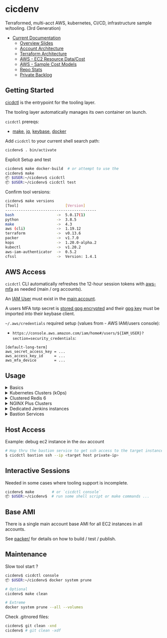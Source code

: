# cicdenv
Terraformed, multi-acct AWS, kubernetes, CI/CD, infrastructure sample w/tooling.
(3rd Generation)

* [Current Documentation](https://github.com/cicdenv/cicdenv/wiki)
  * [Overview Slides](https://docs.google.com/presentation/d/1zqD1LQgQZK1_uJGTdZ64SRYV2dtpdqbiJrH-Ekr7JKs/)
  * [Account Architecture](https://github.com/cicdenv/cicdenv/wiki#accounts)
  * [Terraform Architecture](https://github.com/cicdenv/cicdenv/wiki#terraform)
  * [AWS - EC2 Resource Data/Cost](https://docs.google.com/spreadsheets/d/1D9WSyOVBW8kTfA97Ucx4X4G8q0j2lJbTjKL6Uzu8brg/)
  * [AWS - Sample Cost Models](https://docs.google.com/spreadsheets/d/1f5KpwT0FVM6el1KJLpqSFVZLV-587K36JfXiOzzx0z0/)
  * [Repo Stats](https://github.com/cicdenv/cicdenv/wiki/cloc-output#2020-07)
  * [Private Backlog](https://github.com/vogtech/cicdenv/issues)

## Getting Started
[cicdctl](bin/cicdctl) is the entrypoint for the tooling layer.

The tooling layer automatically manages its own container on launch.

`cicdctl` prereqs:
* [make](https://www.gnu.org/software/make/manual/make.html), [jq](https://stedolan.github.io/jq/), [keybase](https://keybase.io/), [docker](https://docs.docker.com/reference/)


Add `cicdctl` to your current shell search path:
```bash
cicdenv$ . bin/activate
```

Explicit Setup and test
```bash
cicdenv$ make docker-build  # or attempt to use the 
cicdenv$ make
📦 $USER:~/cicdenv$ cicdctl
📦 $USER:~/cicdenv$ cicdctl test
```

Confirm tool versions:
```bash
cicdenv$ make versions
[Tool]                     [Version]
-----------------------------------------
bash                   ->  5.0.17(1)
python                 ->  3.8.5
make                   ->  4.3
aws (cli)              ->  1.19.12
terraform              ->  v0.13.6
packer                 ->  v1.7.0
kops                   ->  1.20.0-alpha.2
kubectl                ->  v1.20.2
aws-iam-authenticator  ->  0.5.2
cfssl                  ->  Version: 1.4.1
```

## AWS Access
`cicdctl` CLI automatically refreshes the 12-hour session tokens with 
[aws-mfa](https://github.com/dcoker/awsmfa/) as needed
(main / org accounts).

An [IAM User](terraform/iam-users.tfvars) must exist in the [main account](terraform/iam/users).

A users MFA totp secret is [stored gpg encrypted](mfa-virtual-devices/) and
their [gpg key](terraform/iam-users.tfvars) must be imported into their keybase client.

`~/.aws/credentials` required setup (values from - AWS IAM/users console):
* `https://console.aws.amazon.com/iam/home#/users/${IAM_USER}?section=security_credentials`:
```
[default-long-term]
aws_secret_access_key = ...
aws_access_key_id     = ...
aws_mfa_device        = ...
```

## Usage
<details>
  <summary>Basics</summary>

Sample terraform only session in the `dev` account  
```bash
# Turn on main account transit gateways
$ cicdctl terraform apply network/routing -auto-approve

# Turn on sub-account transit gateway attachments
$ cicdctl terraform apply network/routing/attachments:dev -auto-approve

# Bring up services
$ cicdctl terraform <apply|create|...> <component>:<account>

# Turn down services
$ cicdctl terraform <destroy> <component>:<account>

# Turn off sub-account transit gateway attachements
$ cicdctl terraform destroy network/routing/attachments:dev -force

# Turn off main account transit gateways
$ cicdctl terraform destroy network/routing -force
```

</details>

<details>
  <summary>Kubernetes Clusters (kOps)</summary>

* [Kubernetes as a Service Overview](https://docs.google.com/presentation/d/12OyOXtvkYO4D6Y85AVPfGZQY1yVOoho8xhEFiDBino4/)

Example: kOps v1.20.0-alpha.2 cluster in the `dev` account with default settings
```bash
# Create a new v1.20.0-aplpha1 kops kubernetes cluster
$ cicdctl cluster create 1-20a2:dev -auto-approve
$ cicdctl cluster validate 1-20a2:dev --wait 10m --count 10
$ cicdctl kubectl 1-20a2:dev ...

# Dispose of the new kops kubernetes cluster 
$ cicdctl cluster destroy 1-20a2:dev -force
```

Example: Large cluster - 18 node, 1000GB+ mem, 144 vCPUs, 90TB storage
```bash
# Create the kubernetes cluster
$ cicdctl cluster create 1-20a2-large:dev -auto-approve  \
    master_instance_type=c5d.xlarge                      \
    node_instance_type=i3en.2xlarge                      \
    nodes_per_az=6
$ cicdctl cluster validate 1-20a2-large:dev --wait 10m --count 20
...

INSTANCE GROUPS
NAME      ROLE  MACHINETYPE MIN MAX SUBNETS
master-us-west-2a Master  c5d.xlarge  1  1  private-us-west-2a
master-us-west-2b Master  c5d.xlarge  1  1  private-us-west-2b
master-us-west-2c Master  c5d.xlarge  1  1  private-us-west-2c
nodes-us-west-2a  Node  i3en.2xlarge  6 30  private-us-west-2a
nodes-us-west-2b  Node  i3en.2xlarge  6 30  private-us-west-2b
nodes-us-west-2c  Node  i3en.2xlarge  6 30  private-us-west-2c

NODE STATUS
NAME            ROLE  READY
ip-... node    True
ip-... node    True
ip-... node    True
ip-... master  True
ip-... node    True
ip-... node    True
ip-... node    True
ip-... node    True
ip-... node    True
ip-... node    True
ip-... node    True
ip-... master  True
ip-... node    True
ip-... node    True
ip-... node    True
ip-... master  True
ip-... node    True
ip-... node    True
ip-... node    True
ip-... node    True
ip-... node    True

Your cluster 1-20a2-large-kops.dev.cicdenv.com is ready

$ cicdctl kubectl 1-20a2-large:dev ...

# Dispose
$ cicdctl cluster destroy 1-20a2-large:dev -force

# Turn off private subnet NAT gateways
$ cicdctl terraform destroy network/routing:dev -force
```

</details>

<details>
  <summary>Clustered Redis 6</summary>

* [Redis as a Service Overview](https://docs.google.com/presentation/d/1ToFI-Ooa2M4Ap1eKzkM2Ts2ERLhgaQN_S7JoG_Kog4o/)


Example: `cache` cluster in `dev` account  
```bash
# Bring up 'm5dn.4xlarge' mutli-zone cluster
$ cicdctl redis create cache:dev -auto-approve instance_type=m5dn.4xlarge

# Turn off cluster
$ cicdctl redis destroy cache:dev -force

# Turn off private subnet NAT gateways
$ cicdctl terraform destroy network/routing:dev -force
```

</details>

<details>
  <summary>NGINX Plus Clusters</summary>

* [NGINX Plus as a Service Overview](https://docs.google.com/presentation/d/1wMTN74nX_8IqR3Q4_dVD31QKlsjrdL4FswWry0ZHz9k/)

Example: `web` cluster in `dev` account  
```bash
# Bring up 'm5dn.2xlarge' mutli-zone cluster
$ cicdctl nginx create web:dev -auto-approve instance_type=m5dn.2xlarge

# Turn off cluster
$ cicdctl nginx destroy web:dev -force

# Turn off private subnet NAT gateways
$ cicdctl terraform destroy network/routing:dev -force
```

</details>

<details>
  <summary>Dedicated Jenkins instances</summary>
  
* [Jenkins as a Service Overview](https://docs.google.com/presentation/d/1OjWUfC8R4ty7fspi5A1BPYFhTqreb2EsLAo85lRw3os/)

Example: `dev` account, `dist`, `test` Jenkins instances:
```bash
# Create Jenkins instances
$ cicdctl jenkins create dist:dev --type distributed -auto-approve
$ cicdctl jenkins create test:dev --type colocated   -auto-approve

# Cleanup
$ cicdctl jenkins destroy dist:dev --type distributed -force
$ cicdctl jenkins destroy test:dev --type colocated   -force

# Turn off jenkins ingresses
$ cicdctl terraform destroy jenkins/routing:dev -force

# Turn off private subnet NAT gateways
$ cicdctl terraform destroy network/routing:dev -force
```

</details>

<details>
  <summary>Bastion Services</summary>

* [Bastion Service Overview](https://docs.google.com/presentation/d/19ytRvaBg0QrlciX1pEgoqATQSfBkOHdcAI-9S9lG_Kg/)

```bash
# Bring up bastion routing
$ cicdctl terraform apply network/bastion/routing:main -auto-approve

# Bring up bastion cluster
$ cicdctl terraform apply network/bastion:main -auto-approve

# Turn off bastion cluster
$ cicdctl terraform destroy network/bastion:main -force
```

</details>

## Host Access
Example: debug ec2 instance in the `dev` account
```bash
# Hop thru the bastion service to get ssh access to the target instance
$ cicdctl bastion ssh --ip <target host private-ip>
```

## Interactive Sessions
Needed in some cases where tooling support is incomplete.
```bash
cicdenv$ make        # or `cicdctl console`
📦 $USER:~/cicdenv$  # run some shell script or make commands ...
```

## Base AMI
There is a single main account base AMI for all EC2 instances in all accounts.

See [packer/](packer/) for details on how to build / test / publish.

## Maintenance
Slow tool start ?
```bash
cicdenv$ cicdctl console
📦 $USER:~/cicdenv$ docker system prune

# Optional
cicdenv$ make clean

# Extreme
docker system prune --all --volumes
```

Check .gitnored files:
```bash
cicdenv$ git clean -xnd
cicdenv$ # git clean -xdf
```